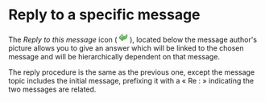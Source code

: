 # Reply to a specific message

The _Reply to this message_ icon (![](../../.gitbook/assets/images89%20%281%29.png)), located below the message author's picture allows you to give an answer which will be linked to the chosen message and will be hierarchically dependent on that message.

The reply procedure is the same as the previous one, except the message topic includes the initial message, prefixing it with a « Re : » indicating the two messages are related.

